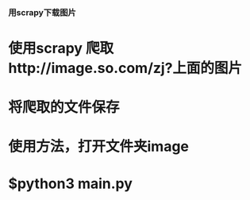 ### 用scrapy下载图片

# 使用scrapy 爬取http://image.so.com/zj?上面的图片
# 将爬取的文件保存

# 使用方法，打开文件夹image
# $python3 main.py

